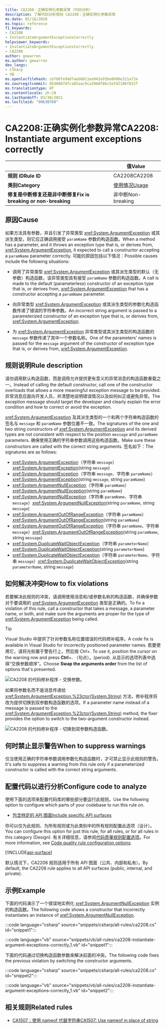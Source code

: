 ```yaml
---
title: CA2208：正确实例化参数异常（代码分析）
description: 了解代码分析规则 CA2208：正确实例化参数异常
ms.date: 05/18/2020
ms.topic: reference
f1_keywords:
- CA2208
- InstantiateArgumentExceptionsCorrectly
helpviewer_keywords:
- InstantiateArgumentExceptionsCorrectly
- CA2208
author: gewarren
ms.author: gewarren
dev_langs:
- CSharp
- VB
ms.openlocfilehash: cb760fe94d7aeb0811ee941e93be0498e311a72e
ms.sourcegitcommit: 05d0087dfca85aac9ca2960f86c5efd218bf833f
ms.translationtype: HT
ms.contentlocale: zh-CN
ms.lasthandoff: 03/30/2021
ms.locfileid: "99630769"
---
```

# <a name="ca2208-instantiate-argument-exceptions-correctly"></a><span data-ttu-id="4dc2c-103">CA2208:正确实例化参数异常</span><span class="sxs-lookup"><span data-stu-id="4dc2c-103">CA2208: Instantiate argument exceptions correctly</span></span>

| | <span data-ttu-id="4dc2c-104">值</span><span class="sxs-lookup"><span data-stu-id="4dc2c-104">Value</span></span> |
|-|-|
| <span data-ttu-id="4dc2c-105">**规则 ID**</span><span class="sxs-lookup"><span data-stu-id="4dc2c-105">**Rule ID**</span></span> |<span data-ttu-id="4dc2c-106">CA2208</span><span class="sxs-lookup"><span data-stu-id="4dc2c-106">CA2208</span></span>|
| <span data-ttu-id="4dc2c-107">**类别**</span><span class="sxs-lookup"><span data-stu-id="4dc2c-107">**Category**</span></span> |[<span data-ttu-id="4dc2c-108">使用情况</span><span class="sxs-lookup"><span data-stu-id="4dc2c-108">Usage</span></span>](usage-warnings.md)|
| <span data-ttu-id="4dc2c-109">**修复是中断修复还是非中断修复**</span><span class="sxs-lookup"><span data-stu-id="4dc2c-109">**Fix is breaking or non-breaking**</span></span> |<span data-ttu-id="4dc2c-110">非中断</span><span class="sxs-lookup"><span data-stu-id="4dc2c-110">Non-breaking</span></span>|

## <a name="cause"></a><span data-ttu-id="4dc2c-111">原因</span><span class="sxs-lookup"><span data-stu-id="4dc2c-111">Cause</span></span>

<span data-ttu-id="4dc2c-112">如果方法具有参数，并且引发了异常类型 <xref:System.ArgumentException> 或其派生类型，则它应正确调用接受 `paramName` 参数的构造函数。</span><span class="sxs-lookup"><span data-stu-id="4dc2c-112">When a method has a parameter, and it throws an exception type that is, or derives from, <xref:System.ArgumentException>, it expected to call a constructor accepting a `paramName` parameter correctly.</span></span> <span data-ttu-id="4dc2c-113">可能的原因包括以下情况：</span><span class="sxs-lookup"><span data-stu-id="4dc2c-113">Possible causes include the following situations:</span></span>

- <span data-ttu-id="4dc2c-114">调用了异常类型 <xref:System.ArgumentException> 或其派生类型的默认（无参数）构造函数，该异常类型具有接受 `paramName` 参数的构造函数。</span><span class="sxs-lookup"><span data-stu-id="4dc2c-114">A call is made to the default (parameterless) constructor of an exception type that is, or derives from, <xref:System.ArgumentException> that has a constructor accepting a `paramName` parameter.</span></span>

- <span data-ttu-id="4dc2c-115">向异常类型 <xref:System.ArgumentException> 或其派生类型的参数化构造函数传递了错误的字符串参数。</span><span class="sxs-lookup"><span data-stu-id="4dc2c-115">An incorrect string argument is passed to a parameterized constructor of an exception type that is, or derives from, <xref:System.ArgumentException>.</span></span>

- <span data-ttu-id="4dc2c-116">为 <xref:System.ArgumentException> 异常类型或其派生类型的构造函数的 `message` 参数传递了其中一个参数名称。</span><span class="sxs-lookup"><span data-stu-id="4dc2c-116">One of the parameters' names is passed for the `message` argument of the constructor of exception type that is, or derives from, <xref:System.ArgumentException>.</span></span>

## <a name="rule-description"></a><span data-ttu-id="4dc2c-117">规则说明</span><span class="sxs-lookup"><span data-stu-id="4dc2c-117">Rule description</span></span>

<span data-ttu-id="4dc2c-118">请勿调用默认构造函数，而是调用允许提供更有意义的异常消息的构造函数重载之一。</span><span class="sxs-lookup"><span data-stu-id="4dc2c-118">Instead of calling the default constructor, call one of the constructor overloads that allows a more meaningful exception message to be provided.</span></span> <span data-ttu-id="4dc2c-119">异常消息应面向开发人员，并清楚地说明错误情况以及如何纠正或避免异常。</span><span class="sxs-lookup"><span data-stu-id="4dc2c-119">The exception message should target the developer and clearly explain the error condition and how to correct or avoid the exception.</span></span>

<span data-ttu-id="4dc2c-120"><xref:System.ArgumentException> 及其派生类型的一个和两个字符串构造函数的签名与 `message` 和 `paramName` 参数位置不一致。</span><span class="sxs-lookup"><span data-stu-id="4dc2c-120">The signatures of the one and two string constructors of <xref:System.ArgumentException> and its derived types are not consistent with respect to the position `message` and `paramName` parameters.</span></span> <span data-ttu-id="4dc2c-121">确保使用正确的字符串参数调用这些构造函数。</span><span class="sxs-lookup"><span data-stu-id="4dc2c-121">Make sure these constructors are called with the correct string arguments.</span></span> <span data-ttu-id="4dc2c-122">签名如下：</span><span class="sxs-lookup"><span data-stu-id="4dc2c-122">The signatures are as follows:</span></span>

- <span data-ttu-id="4dc2c-123"><xref:System.ArgumentException>（字符串 `message`）</span><span class="sxs-lookup"><span data-stu-id="4dc2c-123"><xref:System.ArgumentException>(string `message`)</span></span>
- <span data-ttu-id="4dc2c-124"><xref:System.ArgumentException>（字符串 `message`、字符串 `paramName`）</span><span class="sxs-lookup"><span data-stu-id="4dc2c-124"><xref:System.ArgumentException>(string `message`, string `paramName`)</span></span>
- <span data-ttu-id="4dc2c-125"><xref:System.ArgumentNullException>（字符串 `paramName`）</span><span class="sxs-lookup"><span data-stu-id="4dc2c-125"><xref:System.ArgumentNullException>(string `paramName`)</span></span>
- <span data-ttu-id="4dc2c-126"><xref:System.ArgumentNullException>（字符串 `paramName`、字符串 `message`）</span><span class="sxs-lookup"><span data-stu-id="4dc2c-126"><xref:System.ArgumentNullException>(string `paramName`, string `message`)</span></span>
- <span data-ttu-id="4dc2c-127"><xref:System.ArgumentOutOfRangeException>（字符串 `paramName`）</span><span class="sxs-lookup"><span data-stu-id="4dc2c-127"><xref:System.ArgumentOutOfRangeException>(string `paramName`)</span></span>
- <span data-ttu-id="4dc2c-128"><xref:System.ArgumentOutOfRangeException>（字符串 `paramName`、字符串 `message`）</span><span class="sxs-lookup"><span data-stu-id="4dc2c-128"><xref:System.ArgumentOutOfRangeException>(string `paramName`, string `message`)</span></span>
- <span data-ttu-id="4dc2c-129"><xref:System.DuplicateWaitObjectException>（字符串 `parameterName`）</span><span class="sxs-lookup"><span data-stu-id="4dc2c-129"><xref:System.DuplicateWaitObjectException>(string `parameterName`)</span></span>
- <span data-ttu-id="4dc2c-130"><xref:System.DuplicateWaitObjectException>（字符串 `parameterName`、字符串 `message`）</span><span class="sxs-lookup"><span data-stu-id="4dc2c-130"><xref:System.DuplicateWaitObjectException>(string `parameterName`, string `message`)</span></span>

## <a name="how-to-fix-violations"></a><span data-ttu-id="4dc2c-131">如何解决冲突</span><span class="sxs-lookup"><span data-stu-id="4dc2c-131">How to fix violations</span></span>

<span data-ttu-id="4dc2c-132">若要解决此规则的冲突，请调用使用消息和/或参数名称的构造函数，并确保参数对于要调用的 <xref:System.ArgumentException> 类型是正确的。</span><span class="sxs-lookup"><span data-stu-id="4dc2c-132">To fix a violation of this rule, call a constructor that takes a message, a parameter name, or both, and make sure the arguments are proper for the type of <xref:System.ArgumentException> being called.</span></span>

> [!TIP]
> <span data-ttu-id="4dc2c-133">Visual Studio 中提供了针对参数名称位置错误的代码修补程序。</span><span class="sxs-lookup"><span data-stu-id="4dc2c-133">A code fix is available in Visual Studio for incorrectly positioned parameter names.</span></span> <span data-ttu-id="4dc2c-134">若要使用它，请将光标置于警告行上，然后按 Ctrl+. </span><span class="sxs-lookup"><span data-stu-id="4dc2c-134">To use it, position the cursor on the warning row and press **Ctrl**+**.**</span></span> <span data-ttu-id="4dc2c-135">（句点）。</span><span class="sxs-lookup"><span data-stu-id="4dc2c-135">(period).</span></span> <span data-ttu-id="4dc2c-136">从显示的选项列表中选择“交换参数顺序”。</span><span class="sxs-lookup"><span data-stu-id="4dc2c-136">Choose **Swap the arguments order** from the list of options that's presented.</span></span>
>
> ![CA2208 的代码修补程序 - 交换参数。](media/ca2208-codefix_swap.png)
>
> <span data-ttu-id="4dc2c-138">如果将参数名而不是消息传递给 <xref:System.ArgumentException.%23ctor(System.String)> 方法，修补程序将改为提供切换到双参数构造函数的选项。</span><span class="sxs-lookup"><span data-stu-id="4dc2c-138">If a parameter name instead of a message is passed to the <xref:System.ArgumentException.%23ctor(System.String)> method, the fixer provides the option to switch to the two-argument constructor instead.</span></span>
>
> ![CA2208 的代码修补程序 - 切换到双参数构造函数。](media/ca2208-codefix_null_msg.png)

## <a name="when-to-suppress-warnings"></a><span data-ttu-id="4dc2c-140">何时禁止显示警告</span><span class="sxs-lookup"><span data-stu-id="4dc2c-140">When to suppress warnings</span></span>

<span data-ttu-id="4dc2c-141">仅当使用正确的字符串参数调用参数化构造函数时，才可禁止显示此规则的警告。</span><span class="sxs-lookup"><span data-stu-id="4dc2c-141">It's safe to suppress a warning from this rule only if a parameterized constructor is called with the correct string arguments.</span></span>

## <a name="configure-code-to-analyze"></a><span data-ttu-id="4dc2c-142">配置代码以进行分析</span><span class="sxs-lookup"><span data-stu-id="4dc2c-142">Configure code to analyze</span></span>

<span data-ttu-id="4dc2c-143">使用下面的选项来配置代码库的哪些部分要运行此规则。</span><span class="sxs-lookup"><span data-stu-id="4dc2c-143">Use the following option to configure which parts of your codebase to run this rule on.</span></span>

- [<span data-ttu-id="4dc2c-144">包含特定的 API 图面</span><span class="sxs-lookup"><span data-stu-id="4dc2c-144">Include specific API surfaces</span></span>](#include-specific-api-surfaces)

<span data-ttu-id="4dc2c-145">你可以仅为此规则、为所有规则或为此类别中的所有规则配置此选项（设计）。</span><span class="sxs-lookup"><span data-stu-id="4dc2c-145">You can configure this option for just this rule, for all rules, or for all rules in this category (Design).</span></span> <span data-ttu-id="4dc2c-146">有关详细信息，请参阅[代码质量规则配置选项](../code-quality-rule-options.md)。</span><span class="sxs-lookup"><span data-stu-id="4dc2c-146">For more information, see [Code quality rule configuration options](../code-quality-rule-options.md).</span></span>

[!INCLUDE[api-surface](~/includes/code-analysis/api-surface.md)]

<span data-ttu-id="4dc2c-147">默认情况下，CA2208 规则适用于所有 API 图面（公共、内部和私有）。</span><span class="sxs-lookup"><span data-stu-id="4dc2c-147">By default, the CA2208 rule applies to all API surfaces (public, internal, and private).</span></span>

## <a name="example"></a><span data-ttu-id="4dc2c-148">示例</span><span class="sxs-lookup"><span data-stu-id="4dc2c-148">Example</span></span>

<span data-ttu-id="4dc2c-149">下面的代码演示了一个错误地实例化 <xref:System.ArgumentNullException> 实例的构造函数。</span><span class="sxs-lookup"><span data-stu-id="4dc2c-149">The following code shows a constructor that incorrectly instantiates an instance of <xref:System.ArgumentNullException>.</span></span>

:::code language="csharp" source="snippets/csharp/all-rules/ca2208.cs" id="snippet1":::

:::code language="vb" source="snippets/vb/all-rules/ca2208-instantiate-argument-exceptions-correctly_1.vb" id="snippet1":::

<span data-ttu-id="4dc2c-150">下面的代码通过切换构造函数参数来解决前面的冲突。</span><span class="sxs-lookup"><span data-stu-id="4dc2c-150">The following code fixes the previous violation by switching the constructor arguments.</span></span>

:::code language="csharp" source="snippets/csharp/all-rules/ca2208.cs" id="snippet2":::

:::code language="vb" source="snippets/vb/all-rules/ca2208-instantiate-argument-exceptions-correctly_1.vb" id="snippet2":::

## <a name="related-rules"></a><span data-ttu-id="4dc2c-151">相关规则</span><span class="sxs-lookup"><span data-stu-id="4dc2c-151">Related rules</span></span>

- [<span data-ttu-id="4dc2c-152">CA1507：使用 nameof 代替字符串</span><span class="sxs-lookup"><span data-stu-id="4dc2c-152">CA1507: Use nameof in place of string</span></span>](ca1507.md)
